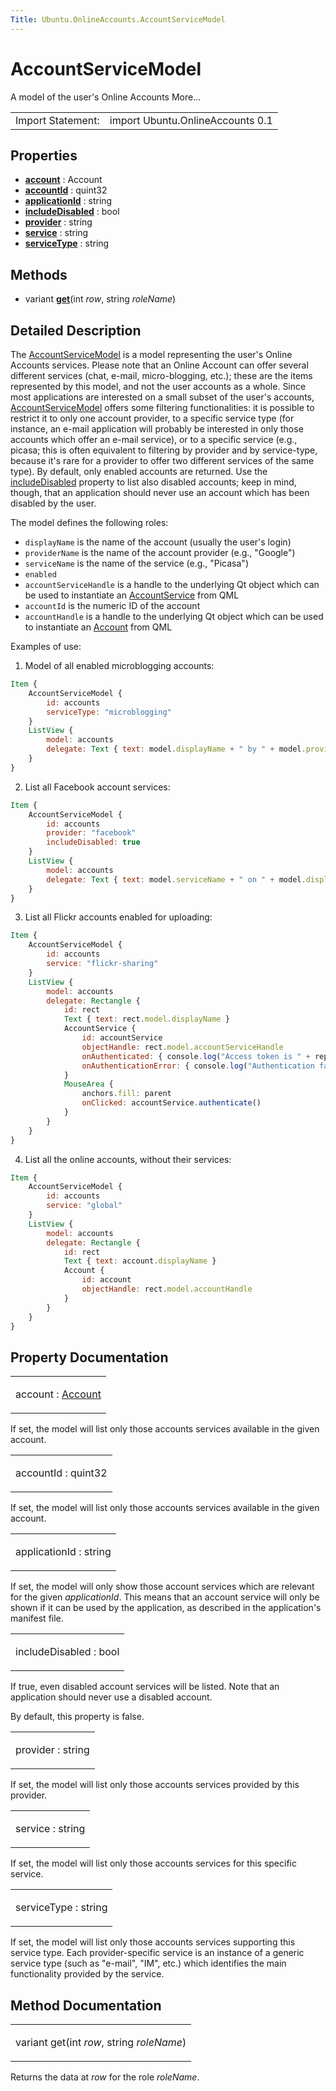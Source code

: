 ```yaml
---
Title: Ubuntu.OnlineAccounts.AccountServiceModel
---
```

        
AccountServiceModel
===================

<span class="subtitle"></span>
A model of the user's Online Accounts More...

|                   |                                  |
|-------------------|----------------------------------|
| Import Statement: | import Ubuntu.OnlineAccounts 0.1 |

<span id="properties"></span>
Properties
----------

-   ****[account](#account-prop)**** : Account
-   ****[accountId](#accountId-prop)**** : quint32
-   ****[applicationId](#applicationId-prop)**** : string
-   ****[includeDisabled](#includeDisabled-prop)**** : bool
-   ****[provider](#provider-prop)**** : string
-   ****[service](#service-prop)**** : string
-   ****[serviceType](#serviceType-prop)**** : string

<span id="methods"></span>
Methods
-------

-   variant ****[get](#get-method)****(int *row*, string *roleName*)

<span id="details"></span>
Detailed Description
--------------------

The [AccountServiceModel](index.html) is a model representing the user's Online Accounts services. Please note that an Online Account can offer several different services (chat, e-mail, micro-blogging, etc.); these are the items represented by this model, and not the user accounts as a whole. Since most applications are interested on a small subset of the user's accounts, [AccountServiceModel](index.html) offers some filtering functionalities: it is possible to restrict it to only one account provider, to a specific service type (for instance, an e-mail application will probably be interested in only those accounts which offer an e-mail service), or to a specific service (e.g., picasa; this is often equivalent to filtering by provider and by service-type, because it's rare for a provider to offer two different services of the same type). By default, only enabled accounts are returned. Use the [includeDisabled](#includeDisabled-prop) property to list also disabled accounts; keep in mind, though, that an application should never use an account which has been disabled by the user.

The model defines the following roles:

-   `displayName` is the name of the account (usually the user's login)
-   `providerName` is the name of the account provider (e.g., "Google")
-   `serviceName` is the name of the service (e.g., "Picasa")
-   `enabled`
-   `accountServiceHandle` is a handle to the underlying Qt object which can be used to instantiate an [AccountService](../Ubuntu.OnlineAccounts.AccountService.md) from QML
-   `accountId` is the numeric ID of the account
-   `accountHandle` is a handle to the underlying Qt object which can be used to instantiate an [Account](../Ubuntu.OnlineAccounts.Account.md) from QML

Examples of use:

1. Model of all enabled microblogging accounts:

``` qml
Item {
    AccountServiceModel {
        id: accounts
        serviceType: "microblogging"
    }
    ListView {
        model: accounts
        delegate: Text { text: model.displayName + " by " + model.providerName }
    }
}
```

2. List all Facebook account services:

``` qml
Item {
    AccountServiceModel {
        id: accounts
        provider: "facebook"
        includeDisabled: true
    }
    ListView {
        model: accounts
        delegate: Text { text: model.serviceName + " on " + model.displayName }
    }
}
```

3. List all Flickr accounts enabled for uploading:

``` qml
Item {
    AccountServiceModel {
        id: accounts
        service: "flickr-sharing"
    }
    ListView {
        model: accounts
        delegate: Rectangle {
            id: rect
            Text { text: rect.model.displayName }
            AccountService {
                id: accountService
                objectHandle: rect.model.accountServiceHandle
                onAuthenticated: { console.log("Access token is " + reply.AccessToken) }
                onAuthenticationError: { console.log("Authentication failed, code " + error.code) }
            }
            MouseArea {
                anchors.fill: parent
                onClicked: accountService.authenticate()
            }
        }
    }
}
```

4. List all the online accounts, without their services:

``` qml
Item {
    AccountServiceModel {
        id: accounts
        service: "global"
    }
    ListView {
        model: accounts
        delegate: Rectangle {
            id: rect
            Text { text: account.displayName }
            Account {
                id: account
                objectHandle: rect.model.accountHandle
            }
        }
    }
}
```

Property Documentation
----------------------

<table>
<colgroup>
<col width="100%" />
</colgroup>
<tbody>
<tr class="odd">
<td><p><span id="account-prop"></span><span class="name">account</span> : <span class="type"><a href="Ubuntu.OnlineAccounts.Account.md">Account</a></span></p></td>
</tr>
</tbody>
</table>

If set, the model will list only those accounts services available in the given account.

<table>
<colgroup>
<col width="100%" />
</colgroup>
<tbody>
<tr class="odd">
<td><p><span id="accountId-prop"></span><span class="name">accountId</span> : <span class="type">quint32</span></p></td>
</tr>
</tbody>
</table>

If set, the model will list only those accounts services available in the given account.

<table>
<colgroup>
<col width="100%" />
</colgroup>
<tbody>
<tr class="odd">
<td><p><span id="applicationId-prop"></span><span class="name">applicationId</span> : <span class="type">string</span></p></td>
</tr>
</tbody>
</table>

If set, the model will only show those account services which are relevant for the given *applicationId*. This means that an account service will only be shown if it can be used by the application, as described in the application's manifest file.

<table>
<colgroup>
<col width="100%" />
</colgroup>
<tbody>
<tr class="odd">
<td><p><span id="includeDisabled-prop"></span><span class="name">includeDisabled</span> : <span class="type">bool</span></p></td>
</tr>
</tbody>
</table>

If true, even disabled account services will be listed. Note that an application should never use a disabled account.

By default, this property is false.

<table>
<colgroup>
<col width="100%" />
</colgroup>
<tbody>
<tr class="odd">
<td><p><span id="provider-prop"></span><span class="name">provider</span> : <span class="type">string</span></p></td>
</tr>
</tbody>
</table>

If set, the model will list only those accounts services provided by this provider.

<table>
<colgroup>
<col width="100%" />
</colgroup>
<tbody>
<tr class="odd">
<td><p><span id="service-prop"></span><span class="name">service</span> : <span class="type">string</span></p></td>
</tr>
</tbody>
</table>

If set, the model will list only those accounts services for this specific service.

<table>
<colgroup>
<col width="100%" />
</colgroup>
<tbody>
<tr class="odd">
<td><p><span id="serviceType-prop"></span><span class="name">serviceType</span> : <span class="type">string</span></p></td>
</tr>
</tbody>
</table>

If set, the model will list only those accounts services supporting this service type. Each provider-specific service is an instance of a generic service type (such as "e-mail", "IM", etc.) which identifies the main functionality provided by the service.

Method Documentation
--------------------

<table>
<colgroup>
<col width="100%" />
</colgroup>
<tbody>
<tr class="odd">
<td><p><span id="get-method"></span><span class="type">variant</span> <span class="name">get</span>(<span class="type">int</span> <em>row</em>, <span class="type">string</span> <em>roleName</em>)</p></td>
</tr>
</tbody>
</table>

Returns the data at *row* for the role *roleName*.

